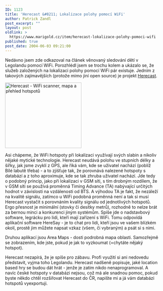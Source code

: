 ```yaml
---
ID: 1123
title: 'Herecast &#8211; Lokalizace polohy pomocí WiFi'
author: Patrick Zandl
post_excerpt: ""
layout: post
oldlink: >
  https://www.marigold.cz/item/herecast-lokalizace-polohy-pomoci-wifi
published: true
post_date: 2004-06-03 09:21:00
---
```

<p>
Nedávno jsem zde odkazoval na článek věnovaný sledování dětí v Legolandu pomocí WiFi. Porozhlédl jsem se trochu kolem a ukázalo se, že služeb založených na lokalizaci polohy pomocí WiFi pár existuje. Jedním z takových zajímavějších (protože mimo jiní open source) je projekt <a href="http://www.herecast.com/">Herecast</a>.</p>

<div class="leftbox"><img src="/wp-content/uploads/20040603-herecast.gif" alt="Herecast - WiFi scanner, mapa a přehled hotspotů" width="250" height="214" /></div><p>
Asi chápeme, že WiFi hotspoty při lokalizaci využívají svých slabin a nikoliv nějaké mytické technologie. Herecast neudává polohu ve stupních délky a šířky, jak jsme zvyklí z GPS, ale říká vám, kde se uživatel nachází (poblíž Bílé labutě třeba) - a to zjišťuje tak, že porovnává nalezené hotspoty s databází a z toho aproximuje, kde se tak zhruba uživatel nachází. Jde tedy o podobný princip, jako při lokalizaci v GSM síti, s tím drobným rozdílem, že v GSM síti se používá proměnná Timing Advance (TA) nabývající určitých hodnot v závislosti na vzdálenosti od BTS. A výhodou TA je fakt, že nezáleží na kvalitě signálu, zatímco u WiFi podobná proměnná není a tak si musí Herecast vystačit s porovnáním kvality signálu od jednotlivých hotspotů. Ergo přesnost je minimální (stovky či desítky metrů), rozhodně to nelze brát za bernou minci a konkurenci jiným systémům. Spíše jde o nadstavbový software, legrácku pro lidi, kteří mají zařízení s WiFi. Tomu odpovídá aplikační software HereSay - je to chat pro lidi, kteří jsou ve vašem blízkém okolí, prostě jim můžete napsat vzkaz (všem, či vybraným) a psát si s nimi. </p>

<p>
Druhou aplikací jsou Area Maps - dosti podrobná mapa oblasti. Samozřejmě se zobrazením, kde jste, pokud je jak to vyzkoumat (=chytáte nějaký hotspot).</p>

<p>
Herecast nezapírá, že je spíše pro zábavu. Profi využití si ani nedovedu představit, vyjma toho Legolandu. Herecast nadšeně popisuje, jaké location based hry se budou dát hrát - jenže je zatím nikdo nenaprogramoval. A navíc české hotspoty v databázi nejsou, což má ale snadnou pomoc, pokud byste někdo chtěl rozšiřovat Herecast do ČR, napište mi a já vám databázi hotspotů vyexportuji.
</p>
